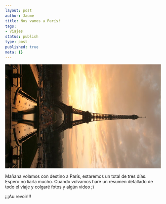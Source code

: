 ```yaml
---
layout: post
author: Jaume
title: Nos vamos a París!
tags:
- Viajes
status: publish
type: post
published: true
meta: {}
---
```

<img src="../images_posts/paris.jpg" alt="Paris" class="center noborder"/>

Mañana volamos con destino a París, estaremos un total de tres días. Espero no liarla mucho. Cuando volvamos haré un resumen detallado de todo el viaje y colgaré fotos y algún video ;)

¡¡¡Au revoir!!!
